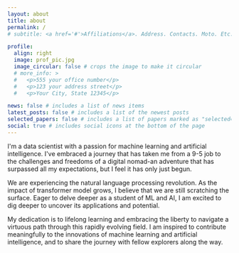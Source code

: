 ```yaml
---
layout: about
title: about
permalink: /
# subtitle: <a href='#'>Affiliations</a>. Address. Contacts. Moto. Etc.

profile:
  align: right
  image: prof_pic.jpg
  image_circular: false # crops the image to make it circular
  # more_info: >
  #   <p>555 your office number</p>
  #   <p>123 your address street</p>
  #   <p>Your City, State 12345</p>

news: false # includes a list of news items
latest_posts: false # includes a list of the newest posts
selected_papers: false # includes a list of papers marked as "selected={true}"
social: true # includes social icons at the bottom of the page
---
```


I'm a data scientist with a passion for machine learning and artificial intelligence. I've embraced a journey that has taken me from a 9-5 job to the challenges and freedoms of a digital nomad-an adventure that has surpassed all my expectations, but I feel it has only just begun. 

We are experiencing the natural language processing revolution. As the impact of transformer model grows, I believe that we are still scratching the surface. Eager to delve deeper as a student of ML and AI, I am excited to dig deeper to uncover its applications and potential.

My dedication is to lifelong learning and embracing the liberty to navigate a virtuous path through this rapidly evolving field. I am inspired to contribute meaningfully to the innovations of machine learning and artificial intelligence, and to share the journey with fellow explorers along the way.
